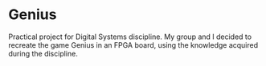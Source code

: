 # Genius
Practical project for Digital Systems discipline. My group and I decided to recreate the game Genius in an FPGA board, using the knowledge acquired during the discipline.
